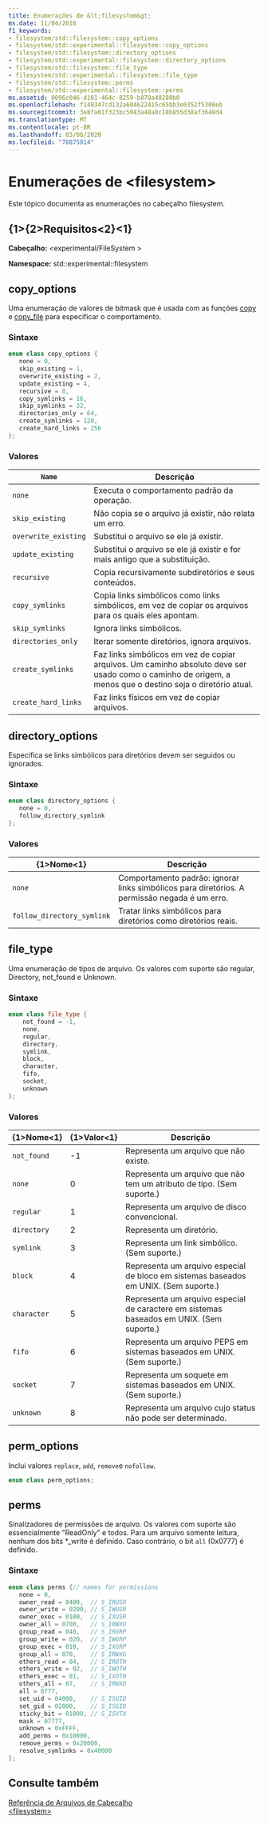 ```yaml
---
title: Enumerações de &lt;filesystem&gt;
ms.date: 11/04/2016
f1_keywords:
- filesystem/std::filesystem::copy_options
- filesystem/std::experimental::filesystem::copy_options
- filesystem/std::filesystem::directory_options
- filesystem/std::experimental::filesystem::directory_options
- filesystem/std::filesystem::file_type
- filesystem/std::experimental::filesystem::file_type
- filesystem/std::filesystem::perms
- filesystem/std::experimental::filesystem::perms
ms.assetid: 0096c046-d101-464c-8259-b878a48280b0
ms.openlocfilehash: f148347cd132a604622415c65bb3e0352f5308eb
ms.sourcegitcommit: 3e8fa01f323bc5043a48a0c18b855d38af3648d4
ms.translationtype: MT
ms.contentlocale: pt-BR
ms.lasthandoff: 03/06/2020
ms.locfileid: "78875814"
---
```

# <a name="ltfilesystemgt-enumerations"></a>Enumerações de &lt;filesystem&gt;

Este tópico documenta as enumerações no cabeçalho filesystem.

## <a name="requirements"></a>{1&gt;{2&gt;Requisitos&lt;2}&lt;1}

**Cabeçalho:** \<experimental/FileSystem >

**Namespace:** std::experimental::filesystem

## <a name="copy_options"></a>  copy_options

Uma enumeração de valores de bitmask que é usada com as funções [copy](filesystem-functions.md#copy) e [copy_file](filesystem-functions.md#copy_file) para especificar o comportamento.

### <a name="syntax"></a>Sintaxe

```cpp
enum class copy_options {
   none = 0,
   skip_existing = 1,
   overwrite_existing = 2,
   update_existing = 4,
   recursive = 8,
   copy_symlinks = 16,
   skip_symlinks = 32,
   directories_only = 64,
   create_symlinks = 128,
   create_hard_links = 256
};
```

### <a name="values"></a>Valores

|`Name`|Descrição|
|------------|-----------------|
|`none`|Executa o comportamento padrão da operação.|
|`skip_existing`|Não copia se o arquivo já existir, não relata um erro.|
|`overwrite_existing`|Substitui o arquivo se ele já existir.|
|`update_existing`|Substitui o arquivo se ele já existir e for mais antigo que a substituição.|
|`recursive`|Copia recursivamente subdiretórios e seus conteúdos.|
|`copy_symlinks`|Copia links simbólicos como links simbólicos, em vez de copiar os arquivos para os quais eles apontam.|
|`skip_symlinks`|Ignora links simbólicos.|
|`directories_only`|Iterar somente diretórios, ignora arquivos.|
|`create_symlinks`|Faz links simbólicos em vez de copiar arquivos. Um caminho absoluto deve ser usado como o caminho de origem, a menos que o destino seja o diretório atual.|
|`create_hard_links`|Faz links físicos em vez de copiar arquivos.|

## <a name="directory_options"></a> directory_options

Especifica se links simbólicos para diretórios devem ser seguidos ou ignorados.

### <a name="syntax"></a>Sintaxe

```cpp
enum class directory_options {
   none = 0,
   follow_directory_symlink
};
```

### <a name="values"></a>Valores

|{1&gt;Nome&lt;1}|Descrição|
|----------|-----------------|
|`none`|Comportamento padrão: ignorar links simbólicos para diretórios. A permissão negada é um erro.|
|`follow_directory_symlink`|Tratar links simbólicos para diretórios como diretórios reais.|

## <a name="file_type"></a>  file_type

Uma enumeração de tipos de arquivo. Os valores com suporte são regular, Directory, not_found e Unknown.

### <a name="syntax"></a>Sintaxe

```cpp
enum class file_type {
    not_found = -1,
    none,
    regular,
    directory,
    symlink,
    block,
    character,
    fifo,
    socket,
    unknown
};
```

### <a name="values"></a>Valores

|{1&gt;Nome&lt;1}|{1&gt;Valor&lt;1}|Descrição|
|----------|-----------|-----------------|
|`not_found`|-1|Representa um arquivo que não existe.|
|`none`|0|Representa um arquivo que não tem um atributo de tipo. (Sem suporte.)|
|`regular`|1|Representa um arquivo de disco convencional.|
|`directory`|2|Representa um diretório.|
|`symlink`|3|Representa um link simbólico. (Sem suporte.)|
|`block`|4|Representa um arquivo especial de bloco em sistemas baseados em UNIX. (Sem suporte.)|
|`character`|5|Representa um arquivo especial de caractere em sistemas baseados em UNIX. (Sem suporte.)|
|`fifo`|6|Representa um arquivo PEPS em sistemas baseados em UNIX. (Sem suporte.)|
|`socket`|7|Representa um soquete em sistemas baseados em UNIX. (Sem suporte.)|
|`unknown`|8|Representa um arquivo cujo status não pode ser determinado.|

## <a name="perm_options"></a>perm_options

Inclui valores `replace`, `add`, `remove`e `nofollow`.

```cpp
enum class perm_options;
```

## <a name="perms"></a>  perms

Sinalizadores de permissões de arquivo. Os valores com suporte são essencialmente "ReadOnly" e todos. Para um arquivo somente leitura, nenhum dos bits *_write é definido. Caso contrário, o bit `all` (0x0777) é definido.

### <a name="syntax"></a>Sintaxe

```cpp
enum class perms {// names for permissions
   none = 0,
   owner_read = 0400,  // S_IRUSR
   owner_write = 0200, // S_IWUSR
   owner_exec = 0100,  // S_IXUSR
   owner_all = 0700,   // S_IRWXU
   group_read = 040,   // S_IRGRP
   group_write = 020,  // S_IWGRP
   group_exec = 010,   // S_IXGRP
   group_all = 070,    // S_IRWXG
   others_read = 04,   // S_IROTH
   others_write = 02,  // S_IWOTH
   others_exec = 01,   // S_IXOTH
   others_all = 07,    // S_IRWXO
   all = 0777,
   set_uid = 04000,    // S_ISUID
   set_gid = 02000,    // S_ISGID
   sticky_bit = 01000, // S_ISVTX
   mask = 07777,
   unknown = 0xFFFF,
   add_perms = 0x10000,
   remove_perms = 0x20000,
   resolve_symlinks = 0x40000
};
```

## <a name="see-also"></a>Consulte também

[Referência de Arquivos de Cabeçalho](../standard-library/cpp-standard-library-header-files.md)\
[\<filesystem>](../standard-library/filesystem.md)
